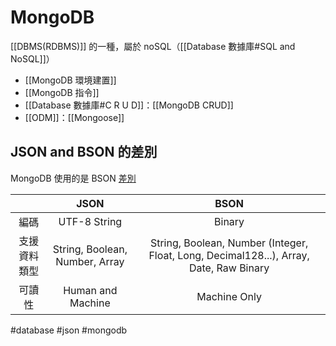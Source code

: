 # MongoDB
[[DBMS(RDBMS)]] 的一種，屬於 noSQL（[[Database 數據庫#SQL and NoSQL]]）

- [[MongoDB 環境建置]]
- [[MongoDB 指令]]
- [[Database 數據庫#C R U D]]：[[MongoDB CRUD]]
- [[ODM]]：[[Mongoose]]

## JSON and BSON 的差別
MongoDB 使用的是 BSON
[差別](https://www.mongodb.com/json-and-bson)

|              |              JSON              |                                          BSON                                          |
|:------------:|:------------------------------:|:--------------------------------------------------------------------------------------:|
| 編碼	     | UTF-8 String                   | Binary                                                                                 |
| 支援資料類型 | String, Boolean, Number, Array | String, Boolean, Number (Integer, Float, Long, Decimal128...), Array, Date, Raw Binary |
| 可讀性 		 | Human and Machine              | Machine Only                                                                           |



#database #json #mongodb
